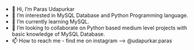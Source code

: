 - 👋 Hi, I’m Paras Udapurkar
- 👀 I’m interested in MySQL Database and Python Programming language.
- 🌱 I’m currently learning MySQL.
- 💞️ I’m looking to collaborate on Python based medium level projects with basic knowledge of MySQL Database.
- 📫 How to reach me - find me on instagram --> @udapurkar.paras
